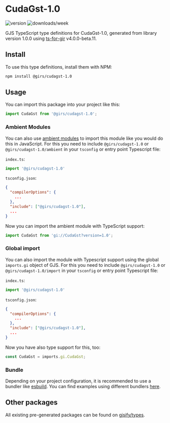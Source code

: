 
# CudaGst-1.0

![version](https://img.shields.io/npm/v/@girs/cudagst-1.0)
![downloads/week](https://img.shields.io/npm/dw/@girs/cudagst-1.0)


GJS TypeScript type definitions for CudaGst-1.0, generated from library version 1.0.0 using [ts-for-gir](https://github.com/gjsify/ts-for-gir) v4.0.0-beta.11.


## Install

To use this type definitions, install them with NPM:
```bash
npm install @girs/cudagst-1.0
```

## Usage

You can import this package into your project like this:
```ts
import CudaGst from '@girs/cudagst-1.0';
```

### Ambient Modules

You can also use [ambient modules](https://github.com/gjsify/ts-for-gir/tree/main/packages/cli#ambient-modules) to import this module like you would do this in JavaScript.
For this you need to include `@girs/cudagst-1.0` or `@girs/cudagst-1.0/ambient` in your `tsconfig` or entry point Typescript file:

`index.ts`:
```ts
import '@girs/cudagst-1.0'
```

`tsconfig.json`:
```json
{
  "compilerOptions": {
    ...
  },
  "include": ["@girs/cudagst-1.0"],
  ...
}
```

Now you can import the ambient module with TypeScript support: 

```ts
import CudaGst from 'gi://CudaGst?version=1.0';
```

### Global import

You can also import the module with Typescript support using the global `imports.gi` object of GJS.
For this you need to include `@girs/cudagst-1.0` or `@girs/cudagst-1.0/import` in your `tsconfig` or entry point Typescript file:

`index.ts`:
```ts
import '@girs/cudagst-1.0'
```

`tsconfig.json`:
```json
{
  "compilerOptions": {
    ...
  },
  "include": ["@girs/cudagst-1.0"],
  ...
}
```

Now you have also type support for this, too:

```ts
const CudaGst = imports.gi.CudaGst;
```

### Bundle

Depending on your project configuration, it is recommended to use a bundler like [esbuild](https://esbuild.github.io/). You can find examples using different bundlers [here](https://github.com/gjsify/ts-for-gir/tree/main/examples).

## Other packages

All existing pre-generated packages can be found on [gjsify/types](https://github.com/gjsify/types).

